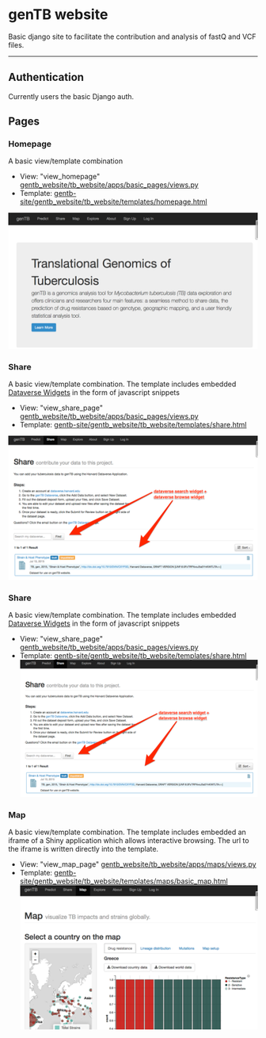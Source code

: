 # genTB website

Basic django site to facilitate the contribution and analysis of fastQ and VCF files.

---
## Authentication

Currently users the basic Django auth.

## Pages

### Homepage

A basic view/template combination

  - View: "view_homepage" [gentb_website/tb_website/apps/basic_pages/views.py](gentb_website/tb_website/apps/basic_pages/views.py)
  - Template: [gentb-site/gentb_website/tb_website/templates/homepage.html](gentb-site/gentb_website/tb_website/templates/homepage.html)

![homepage screenshot](screen-shots/genTB-home.png?raw=true "genTB Homepage")

### Share

A basic view/template combination.  The template includes embedded [Dataverse Widgets](http://datascience.iq.harvard.edu/blog/dataverse-40-theme-widgets) in the form of javascript snippets

  - View: "view_share_page" [gentb_website/tb_website/apps/basic_pages/views.py](gentb_website/tb_website/apps/basic_pages/views.py)
  - Template: [gentb-site/gentb_website/tb_website/templates/share.html](gentb-site/gentb_website/tb_website/templates/share.html)

![Share Page screenshot](screen-shots/genTB-share.png?raw=true "genTB Share page")

### Share

A basic view/template combination.  The template includes embedded [Dataverse Widgets](http://datascience.iq.harvard.edu/blog/dataverse-40-theme-widgets) in the form of javascript snippets

  - View: "view_share_page" [gentb_website/tb_website/apps/basic_pages/views.py](gentb_website/tb_website/apps/basic_pages/views.py)
  - Template: [gentb-site/gentb_website/tb_website/templates/share.html](gentb-site/gentb_website/tb_website/templates/share.html)
![Share Page screenshot](screen-shots/genTB-share.png?raw=true "genTB Share page")


### Map

A basic view/template combination.  The template includes embedded an iframe of a Shiny application which allows interactive browsing.  The url to the iframe is written directly into the template.

  - View: "view_map_page" [gentb_website/tb_website/apps/maps/views.py](gentb_website/tb_website/apps/maps/views.py)
  - Template: [gentb-site/gentb_website/tb_website/templates/maps/basic_map.html](gentb-site/gentb_website/tb_website/templates/maps/basic_map.html)
![Map Page screenshot](screen-shots/genTB-map.png?raw=true "genTB Map page")
